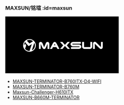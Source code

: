 ### MAXSUN/铭瑄 :id=maxsun

[![MAXSUN](_media/brands/maxsun.jpg ":size=240")](/maxsun)

- [MAXSUN-TERMINATOR-B760ITX-D4-WIFI](/r/MAXSUN-TERMINATOR-B760ITX-D4-WIFI-OpenCore)
- [MAXSUN-TERMINATOR-B760M](/r/MAXSUN-TERMINATOR-B760M-OpenCore)
- [Maxsun-Challenger-H610ITX](/r/Maxsun-Challenger-H610ITX-OpenCore)
- [MAXSUN-B660M-TERMINATOR](/r/MAXSUN-B660M-TERMINATOR-OpenCore)

